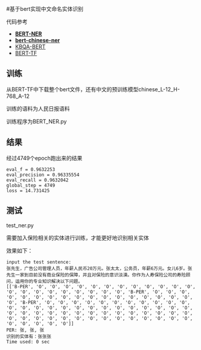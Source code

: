 #基于bert实现中文命名实体识别


代码参考

- **[BERT-NER](https://github.com/kyzhouhzau/BERT-NER)**
- **[bert-chinese-ner](https://github.com/ProHiryu/bert-chinese-ner)**
- [KBQA-BERT](https://github.com/WenRichard/KBQA-BERT)
- [BERT-TF](https://github.com/google-research/bert)

## 训练
从BERT-TF中下载整个bert文件，还有中文的预训练模型chinese_L-12_H-768_A-12

训练的语料为人民日报语料

训练程序为BERT_NER.py

## 结果

经过4749个epoch跑出来的结果

```
eval_f = 0.9632253
eval_precision = 0.96335554
eval_recall = 0.9632042
global_step = 4749
loss = 14.731425
```
## 测试
test_ner.py

需要加入保险相关的实体进行训练，才能更好地识别相关实体

效果如下：
```
input the test sentence:
张先生，广告公司管理人员，年薪人民币20万元。张太太，公务员，年薪6万元。女儿6岁。张先生一家到目前没有商业保险的保障，并且对保险的意识淡漠。你作为人寿保险公司的寿险顾问，运用你的专业知识解决以下问题。
[['B-PER', 'O', 'O', 'O', 'O', 'O', 'O', 'O', 'O', 'O', 'O', 'O', 'O', 'O', 'O', 'O', 'O', 'O', 'O', 'O', 'O', 'O', 'B-PER', 'O', 'O', 'O', 'O', 'O', 'O', 'O', 'O', 'O', 'O', 'O', 'O', 'O', 'O', 'O', 'O', 'O', 'O', 'B-PER', 'O', 'O', 'O', 'O', 'O', 'O', 'O', 'O', 'O', 'O', 'O', 'O', 'O', 'O', 'O', 'O', 'O', 'O', 'O', 'O', 'O', 'O', 'O', 'O', 'O', 'O', 'O', 'O', 'O', 'O', 'O', 'O', 'O', 'O', 'O', 'O', 'O', 'O', 'O', 'O', 'O', 'O', 'O', 'O', 'O', 'O', 'O', 'O', 'O', 'O', 'O', 'O', 'O', 'O', 'O', 'O', 'O', 'O']]
PER: 张, 张, 张
识别的实体有：张张张
Time used: 0 sec
```
